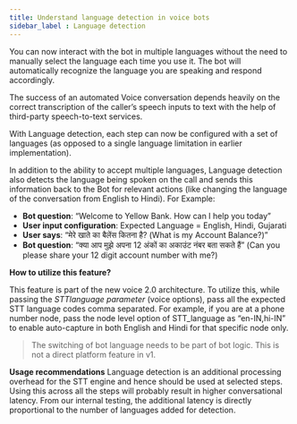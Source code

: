 ```yaml
---
title: Understand language detection in voice bots 
sidebar_label : Language detection
---
```



You can now interact with the bot in multiple languages without the need to manually select the language each time you use it. The bot will automatically recognize the language you are speaking and respond accordingly.

The success of an automated Voice conversation depends heavily on the correct transcription of the caller’s speech inputs to text with the help of third-party speech-to-text services.

With Language detection, each step can now be configured with a set of languages (as opposed to a single language limitation in earlier implementation).

In addition to the ability to accept multiple languages, Language detection also detects the language being spoken on the call and sends this information back to the Bot for relevant actions (like changing the language of the conversation from English to Hindi). For Example:
* **Bot question**: “Welcome to Yellow Bank. How can I help you today”
* **User input configuration**: Expected Language = English, Hindi, Gujarati
* **User says**: “मेरे खाते का बैलेंस कितना है? (What is my Account Balance?)”
* **Bot question**: “क्या आप मुझे अपना 12 अंकों का अकाउंट नंबर बता सकते हैं” (Can you please share your 12 digit account number with me?)


**How to utilize this feature?** 

This feature is part of the new voice 2.0 architecture. To utilize this, while passing the *STTlanguage parameter* (voice options), pass all the expected STT language codes comma separated. For example, if you are at a phone number node, pass the node level option of STT_language as “en-IN,hi-IN” to enable auto-capture in both English and Hindi for that specific node only.

> The switching of bot language needs to be part of bot logic. This is not a direct platform feature in v1.

**Usage recommendations**
Language detection is an additional processing overhead for the STT engine and hence should be used at selected steps. Using this across all the steps will probably result in higher conversational latency. From our internal testing, the additional latency is directly proportional to the number of languages added for detection.
